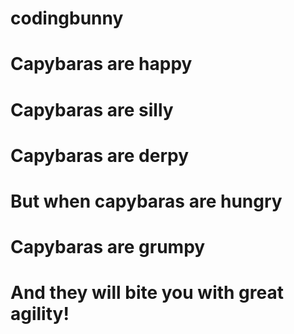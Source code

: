 # codingbunny

# Capybaras are happy
# Capybaras are silly
# Capybaras are derpy
# But when capybaras are hungry
# Capybaras are grumpy
# And they will bite you with great agility!
